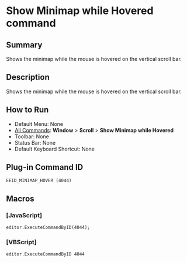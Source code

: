 # Show Minimap while Hovered command

## Summary

Shows the minimap while the mouse is hovered on the vertical scroll bar.

## Description

Shows the minimap while the mouse is hovered on the vertical scroll bar.

## How to Run

- Default Menu: None
- [All Commands](../tools/all_commands): **Window** \> **Scroll** \> **Show Minimap while Hovered**
- Toolbar: None
- Status Bar: None
- Default Keyboard Shortcut: None

## Plug-in Command ID

```
EEID_MINIMAP_HOVER (4044)```

## Macros

### \[JavaScript\]

```
editor.ExecuteCommandByID(4044);
```

### \[VBScript\]

```
editor.ExecuteCommandByID 4044
```
